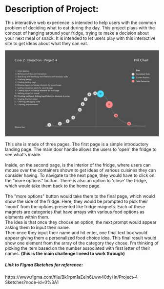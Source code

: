 <h1>Description of Project:</h1>
<p>This interactive web experience is intended to help users with the common problem of deciding what to eat during the day. This project plays with the concept of hanging around your fridge, trying to make a decision about your next meal or snack. It is intended to let users play with this interactive site to get ideas about what they can eat.</p>

<img src="./images/project4_hillchart_shainasuri.png">

<p>
This site is made of three pages. The first page is a simple introductory landing page. The main door handle allows the users to 'open' the fridge to see what's inside. <br><br>
Inside, on the second page, is the interior of the fridge, where users can mouse over the containers shown to get ideas of various cuisines they can consider having. To navigate to the next page, they would have to click on the "more options" button. There is also an option to 'close' the fridge, which would take them back to the home page. <br><br>
The "more options" button would take them to the final page, which would show the side of the fridge. Here, they would be prompted to pick their 'mood' from the options presented like fridge magnets. Each of these magnets are categories that have arrays with various food options as elements within them.<br>
The idea is that once they choose an option, the next prompt would appear asking them to input their name.<br> 
Then once they input their name and hit enter, one final text box would appear giving them a personalized food choice idea. This final result would show one element from the array of the category they chose. I'm thinking of picking the item based on the number associated with first letter of their names. <b>(this is the main challenge I need to work through)</b>
</p>

<h5>Link to Figma Sketches for reference:</h5>
https://www.figma.com/file/Bk1rpm1aEein6Lww40dyHn/Project-4-Sketches?node-id=0%3A1
